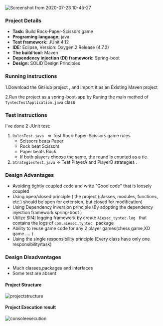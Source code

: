 
![Screenshot from 2020-07-23 10-45-27](https://user-images.githubusercontent.com/42076893/88267838-b8454500-ccd1-11ea-9ae3-6a0594d8ffbc.png)

### Project Details 
- **Task:** Build Rock-Paper-Scissors  game 
- **Programing language:** java 
- **Test framework:** JUnit 4.12
- **IDE:** Eclipse, Version: Oxygen.2 Release (4.7.2)
- **The build tool:** Maven 
- **Dependency injection (DI) framework:** Spring-boot 
- **Design:** SOLID Design Principles

### Running instructions
1.Download the GitHub project , and  import it as  an Existing Maven project 

2.Run the project as a spring-boot-app by Runing the  main method of `TyntecTestApplication.java` class 
### Test instructions

I've done  2 JUnit test: 

1. `RulesTest.java `  =>  Test Rock-Paper-Scissors game rules 
      - Scissors beats Paper
      - Rock beat Scissors
      - Paper beats Rock
      - If both players choose the same, the round is counted as a tie.
2. `StrategiesTest.java` => Test  PlayerA and  PlayerB   strategies .

### Design Advantages 
- Avoiding  tightly coupled code and  write "Good  code" that is loosely coupled  
- Using open/closed principle ( the project (classes, modules, functions, etc.) should be open for extension, but closed for modification)
- Using  Dependency inversion principle (By adopting  the dependency injection framework spring-boot )
- Utilize Slf4j logging framework by create `Aiesec_tyntec.log ` that contains the logs of `com.aiesec.tyntec ` package 
- Ability to reuse game code for any 2 player games(chess game,XO game .... ) 
- Using the single responsibility principle  (Every class  have  only one responsibility/task)

### Design Disadvantages

- Much classes,packages  and  interfaces 
- Some test are absent  

#### Project Structure

![projectstructure](https://user-images.githubusercontent.com/42076893/47383845-e0230580-d705-11e8-9db7-e830dbdb9e0a.png)


#### Project Execution result

![consoleexecution](https://user-images.githubusercontent.com/42076893/47383904-fe890100-d705-11e8-8846-c3cae3e97bf1.png)
